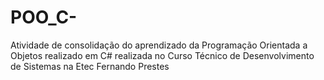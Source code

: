 # POO_C-
Atividade de consolidação do aprendizado da Programação Orientada a Objetos realizado em C# realizada no Curso Técnico de Desenvolvimento de Sistemas na Etec Fernando Prestes
